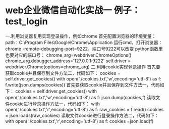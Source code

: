 # web企业微信自动化实战一 例子：test_login

一.利用浏览器复用实现登录操作，例如chrome 
    首先配置浏览器的环境变量：path：C:\Program Files\Google\Chrome\Application 
    运行cmd，打开浏览器：chrome -remote-debugging-port=9222，端口号9222可以改变 
    python函数里也要对应的端口号： 
        chrome_arg=webdriver.ChromeOptions()
        chrome_arg.debugger_address='127.0.0.1:9222'
        self.driver = webdriver.Chrome(options=chrome_arg)
二.利用cookie实现登录操作 
    首先要获取cookie并且保存到文件方法二，代码如下：
        cookies = self.driver.get_cookies()
        with open('./cookies.txt','w',encoding='utf-8') as f:
          f.write(json.dumps(cookies))
    首先要获取cookie并且保存到文件方法一，代码如下： 
        cookies = self.driver.get_cookies()
        with open('./cookies.txt','w',encoding='utf-8') as f:
          json.dump(cookies,f)
    读取文件cookie进行登录操作方法一，代码如下： 
        with open('./cookies.txt','r',encoding='utf-8') as f:
          raw_cookies = f.read()
          cookies = json.loads(raw_cookies)
    读取文件cookie进行登录操作方法二，代码如下： 
        with open('./cookies.txt','r',encoding='utf-8') as f:
          cookies =json.load(f)
